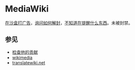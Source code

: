 # MediaWiki
[在沙盒打广告](https://www.mediawiki.org/wiki/Special:Diff/6146343)，[询问如何解封](https://www.mediawiki.org/wiki/Special:Diff/6259815)，[不知道在提醒什么东西](https://www.mediawiki.org/wiki/Special:Diff/6146367)。未被封禁。

## 参见
- [检查他的贡献](https://www.mediawiki.org/wiki/Special:Contributions/Gongxiang01)
- [wikimedia](wikimedia.md)
- [translatewiki.net](translatewiki.net.md)
